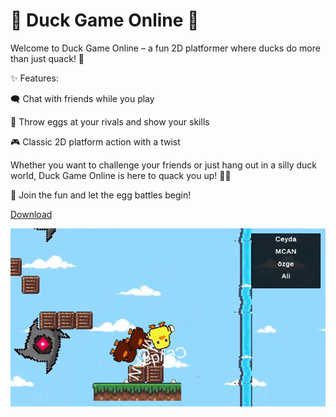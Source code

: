 # 🦆 Duck Game Online 🥚


Welcome to Duck Game Online – a fun 2D platformer where ducks do more than just quack! 🎉

✨ Features:

🗨️ Chat with friends while you play

🥚 Throw eggs at your rivals and show your skills

🎮 Classic 2D platform action with a twist

Whether you want to challenge your friends or just hang out in a silly duck world, Duck Game Online is here to quack you up! 🐤💥

🚀 Join the fun and let the egg battles begin!

[Download](https://drive.google.com/file/d/1ne6fD5FR7SblfnR5-pM4AoDJrjK8ie4n/view?usp=sharing)

![Game GIF](/game.gif)
